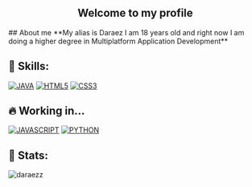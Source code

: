 <h2 align="center">Welcome to my profile</h2>
## About me
**My alias is Daraez I am 18 years old and right now I am doing a higher degree in Multiplatform Application Development**

## 🔰 Skills:
[![JAVA](https://img.shields.io/badge/Java-5564eb?style=for-the-badge&logo=java&logoColor=white&labelColor=101010)]()
[![HTML5](https://img.shields.io/badge/html5-%23E34F26.svg?style=for-the-badge&logo=html5&logoColor=white&labelColor=101010)]()
[![CSS3](https://img.shields.io/badge/css3-%231572B6.svg?style=for-the-badge&logo=css3&logoColor=white&labelColor=101010)]()
</br>

## 🔥 Working in...
[![JAVASCRIPT](https://img.shields.io/badge/javascript-%23323330.svg?style=for-the-badge&logo=javascript&logoColor=white&labelColor=101010)]()
[![PYTHON](https://img.shields.io/badge/python-00ba89?style=for-the-badge&logo=python&logoColor=white&labelColor=101010)]()
</br>

## 🎲 Stats:
<p><img align="center" src="https://github-readme-stats.vercel.app/api/top-langs?username=daraezz&show_icons=true&locale=en&layout=compact" alt="daraezz" /></p>
